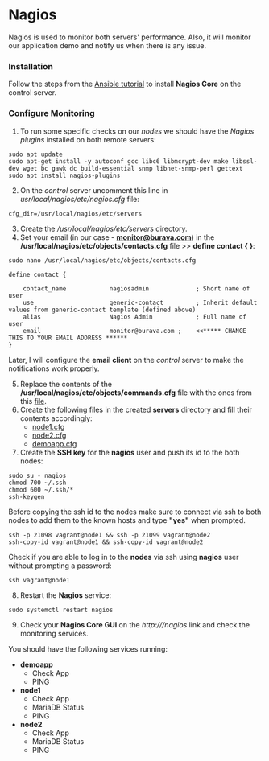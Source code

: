 # Nagios #
Nagios is used to monitor both servers' performance. Also, it will monitor our application demo and notify us when there is any issue.

### Installation ###
Follow the steps from the [Ansible tutorial](../vagrant/ansible/README.md) to install **Nagios Core** on the control server.

### Configure Monitoring ###
1. To run some specific checks on our *nodes* we should have the *Nagios plugins* installed on both remote servers:
```
sudo apt update
sudo apt-get install -y autoconf gcc libc6 libmcrypt-dev make libssl-dev wget bc gawk dc build-essential snmp libnet-snmp-perl gettext 
sudo apt install nagios-plugins
```
2. On the *control* server uncomment this line in *usr/local/nagios/etc/nagios.cfg* file:
```
cfg_dir=/usr/local/nagios/etc/servers
```
3. Create the */usr/local/nagios/etc/servers* directory.
4. Set your email (in our case - **monitor@burava.com**) in the **/usr/local/nagios/etc/objects/contacts.cfg** file >> **define contact { }**:
```
sudo nano /usr/local/nagios/etc/objects/contacts.cfg
```
```
define contact {

    contact_name            nagiosadmin             ; Short name of user
    use                     generic-contact         ; Inherit default values from generic-contact template (defined above)
    alias                   Nagios Admin            ; Full name of user
    email                   monitor@burava.com ;    <<***** CHANGE THIS TO YOUR EMAIL ADDRESS ******
}
```
Later, I will configure the **email client** on the *control* server to make the notifications work properly. 

5. Replace the contents of the **/usr/local/nagios/etc/objects/commands.cfg** file with the ones from this [file](commands.cfg).
6. Create the following files in the created **servers** directory and fill their contents accordingly:
   * [node1.cfg](node1.cfg)
   * [node2.cfg](node2.cfg)
   * [demoapp.cfg](demoapp.cfg)
7. Create the **SSH key** for the **nagios** user and push its id to the both nodes:

```
sudo su - nagios
chmod 700 ~/.ssh
chmod 600 ~/.ssh/*
ssh-keygen
```
Before copying the ssh id to the nodes make sure to connect via ssh to both nodes to add them to the known hosts and type **"yes"** when prompted.

```
ssh -p 21098 vagrant@node1 && ssh -p 21099 vagrant@node2
ssh-copy-id vagrant@node1 && ssh-copy-id vagrant@node2
```

Check if you are able to log in to the **nodes** via ssh using **nagios** user without prompting a password:

```
ssh vagrant@node1
```
8. Restart the **Nagios** service:
```
sudo systemctl restart nagios
```
9. Check your **Nagios Core GUI** on the *http://<your-control-ip>/nagios* link and check the monitoring services.

You should have the following services running:
* **demoapp**
  * Check App
  * PING
* **node1**
  * Check App
  * MariaDB Status
  * PING
* **node2**
  * Check App
  * MariaDB Status
  * PING
